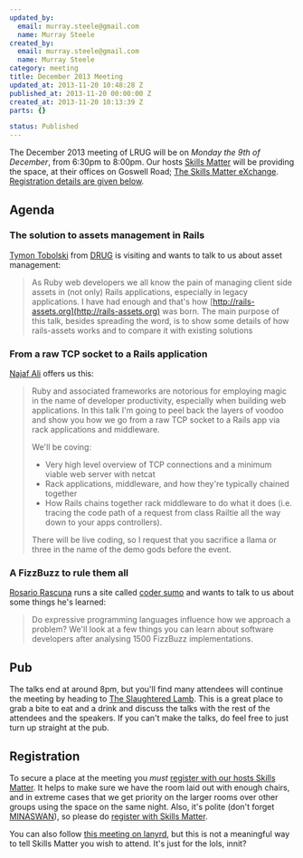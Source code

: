 ```yaml
--- 
updated_by: 
  email: murray.steele@gmail.com
  name: Murray Steele
created_by: 
  email: murray.steele@gmail.com
  name: Murray Steele
category: meeting
title: December 2013 Meeting
updated_at: 2013-11-20 10:48:28 Z
published_at: 2013-11-20 00:00:00 Z
created_at: 2013-11-20 10:13:39 Z
parts: {}

status: Published
---
```


The December 2013 meeting of LRUG will be on *Monday the 9th of December*, from 6:30pm to 8:00pm.  Our hosts [Skills Matter](http://skillsmatter.com/) will be providing the space, at their offices on Goswell Road; [The Skills Matter eXchange](http://skillsmatter.com/location-details/design-architecture/484/96).  <a href="#dec13registration">Registration details are given below</a>.

Agenda
------

### The solution to assets management in Rails

[Tymon Tobolski](http://teamon.eu/) from [DRUG](http://drug.org.pl/) is visiting and wants to talk to us about asset management:

> As Ruby web developers we all know the pain of managing client 
> side assets in (not only) Rails applications, especially in legacy 
> applications. I have had enough and that's how [http://rails-assets.org](http://rails-assets.org)
> was born. The main purpose of this talk, besides spreading the
> word, is to show some details of how rails-assets works and to 
> compare it with existing solutions

### From a raw TCP socket to a Rails application

[Najaf Ali](http://najafali.com/) offers us this:

> Ruby and associated frameworks are notorious for employing
> magic in the name of developer productivity, especially when
> building web applications. In this talk I'm going to peel
> back the layers of voodoo and show you how we go from a raw
> TCP socket to a Rails app via rack applications and middleware. 
>
> We'll be coving:
> 
> * Very high level overview of TCP connections and a minimum 
>   viable web server with netcat
> * Rack applications, middleware, and how they're typically chained
>   together
> * How Rails chains together rack middleware to do what it does 
>   (i.e. tracing the code path of a request from class Railtie all
>   the way down to your apps controllers).
>
> There will be live coding, so I request that you sacrifice a 
> llama or three in the name of the demo gods before the event.

### A FizzBuzz to rule them all

[Rosario Rascuna](http://rosario.io/) runs a site called [coder sumo](http://codersumo.com/) and wants to talk to us about some things he's learned:

> Do expressive programming languages influence how we approach a 
> problem? We'll look at a few things you can learn about software
> developers after analysing 1500 FizzBuzz implementations.

Pub
---

The talks end at around 8pm, but you'll find many attendees will continue the meeting by heading to [The Slaughtered Lamb](http://www.theslaughteredlambpub.com/).  This is a great place to grab a bite to eat and a drink and discuss the talks with the rest of the attendees and the speakers.  If you can't make the talks, do feel free to just turn up straight at the pub.

Registration <a name="dec13registration">&nbsp;</a>
---------------------------------------------------

To secure a place at the meeting you *must* [register with our hosts Skills Matter](http://skillsmatter.com/event-details/home/lrug-december-meet-up).  It helps to make sure we have the room laid out with enough chairs, and in extreme cases that we get priority on the larger rooms over other groups using the space on the same night.  Also, it's polite (don't forget [MINASWAN](http://oreilly.com/ruby/excerpts/ruby-learning-rails/ruby-glossary.html#I_indexterm_d1e32036)), so please do [register with Skills Matter](http://skillsmatter.com/event-details/home/lrug-december-meet-up).

You can also follow [this meeting on lanyrd](http://lanyrd.com/2013/lrug-december/), but this is not a meaningful way to tell Skills Matter you wish to attend.  It's just for the lols, innit?

